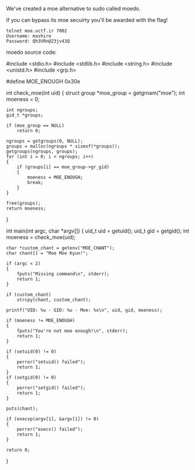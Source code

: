 We've created a moe alternative to sudo called moedo.

If you can bypass its moe secuirty you'll be awarded with the flag!

    telnet moe.uctf.ir 7002
    Username: mashiro
    Password: Qh3VRn@23jv43Q

moedo source code:

#include <stdio.h>
#include <stdlib.h>
#include <string.h>
#include <unistd.h>
#include <grp.h>

#define MOE_ENOUGH 0x30e

int check_moe(int uid)
{
    struct group *moe_group = getgrnam("moe");
    int moeness = 0;

    int ngroups;
    gid_t *groups;

    if (moe_group == NULL)
        return 0;

    ngroups = getgroups(0, NULL);
    groups = malloc(ngroups * sizeof(*groups));
    getgroups(ngroups, groups);
    for (int i = 0; i < ngroups; i++)
    {
        if (groups[i] == moe_group->gr_gid)
        {
            moeness = MOE_ENOUGH;
            break;
        }
    }

    free(groups);
    return moeness;
}

int main(int argc, char *argv[])
{
    uid_t uid = getuid();
    uid_t gid = getgid();
    int moeness = check_moe(uid);

    char *custom_chant = getenv("MOE_CHANT");
    char chant[] = "Moe Moe Kyun!";

    if (argc < 2)
    {
        fputs("Missing command\n", stderr);
        return 1;
    }

    if (custom_chant)
        strcpy(chant, custom_chant);

    printf("UID: %u - GID: %u - Moe: %x\n", uid, gid, moeness);

    if (moeness != MOE_ENOUGH)
    {
        fputs("You're not moe enough!\n", stderr);
        return 1;
    }

    if (setuid(0) != 0)
    {
        perror("setuid() failed");
        return 1;
    }
    if (setgid(0) != 0)
    {
        perror("setgid() failed");
        return 1;
    }

    puts(chant);

    if (execvp(argv[1], &argv[1]) != 0)
    {
        perror("execv() failed");
        return 1;
    }

    return 0;
}
